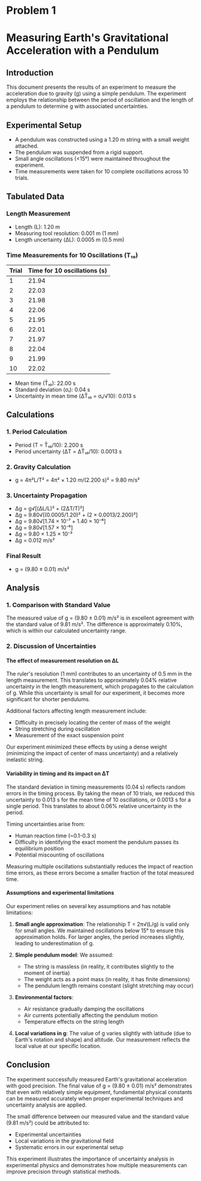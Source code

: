 # Problem 1
# Measuring Earth's Gravitational Acceleration with a Pendulum

## Introduction
This document presents the results of an experiment to measure the acceleration due to gravity (g) using a simple pendulum. The experiment employs the relationship between the period of oscillation and the length of a pendulum to determine g with associated uncertainties.

## Experimental Setup
- A pendulum was constructed using a 1.20 m string with a small weight attached.
- The pendulum was suspended from a rigid support.
- Small angle oscillations (<15°) were maintained throughout the experiment.
- Time measurements were taken for 10 complete oscillations across 10 trials.

## Tabulated Data

### Length Measurement
- Length (L): 1.20 m
- Measuring tool resolution: 0.001 m (1 mm)
- Length uncertainty (ΔL): 0.0005 m (0.5 mm)


### Time Measurements for 10 Oscillations (T₁₀)

| Trial | Time for 10 oscillations (s) |
|-------|------------------------------|
| 1     | 21.94                        |
| 2     | 22.03                        |
| 3     | 21.98                        |
| 4     | 22.06                        |
| 5     | 21.95                        |
| 6     | 22.01                        |
| 7     | 21.97                        |
| 8     | 22.04                        |
| 9     | 21.99                        |
| 10    | 22.02                        |

- Mean time (T̄₁₀): 22.00 s
- Standard deviation (σₜ): 0.04 s
- Uncertainty in mean time (ΔT̄₁₀ = σₜ/√10): 0.013 s

## Calculations

### 1. Period Calculation
- Period (T = T̄₁₀/10): 2.200 s
- Period uncertainty (ΔT = ΔT̄₁₀/10): 0.0013 s

### 2. Gravity Calculation
- g = 4π²L/T² = 4π² × 1.20 m/(2.200 s)² = 9.80 m/s²

### 3. Uncertainty Propagation
- Δg = g√[(ΔL/L)² + (2ΔT/T)²]
- Δg = 9.80√[(0.0005/1.20)² + (2 × 0.0013/2.200)²]
- Δg = 9.80√[1.74 × 10⁻⁷ + 1.40 × 10⁻⁶]
- Δg = 9.80√[1.57 × 10⁻⁶]
- Δg = 9.80 × 1.25 × 10⁻³
- Δg = 0.012 m/s²

### Final Result
- g = (9.80 ± 0.01) m/s²

## Analysis

### 1. Comparison with Standard Value
The measured value of g = (9.80 ± 0.01) m/s² is in excellent agreement with the standard value of 9.81 m/s². The difference is approximately 0.10%, which is within our calculated uncertainty range.

### 2. Discussion of Uncertainties

#### The effect of measurement resolution on ΔL
The ruler's resolution (1 mm) contributes to an uncertainty of 0.5 mm in the length measurement. This translates to approximately 0.04% relative uncertainty in the length measurement, which propagates to the calculation of g. While this uncertainty is small for our experiment, it becomes more significant for shorter pendulums.

Additional factors affecting length measurement include:
- Difficulty in precisely locating the center of mass of the weight
- String stretching during oscillation
- Measurement of the exact suspension point

Our experiment minimized these effects by using a dense weight (minimizing the impact of center of mass uncertainty) and a relatively inelastic string.

#### Variability in timing and its impact on ΔT
The standard deviation in timing measurements (0.04 s) reflects random errors in the timing process. By taking the mean of 10 trials, we reduced this uncertainty to 0.013 s for the mean time of 10 oscillations, or 0.0013 s for a single period. This translates to about 0.06% relative uncertainty in the period.

Timing uncertainties arise from:
- Human reaction time (~0.1-0.3 s)
- Difficulty in identifying the exact moment the pendulum passes its equilibrium position
- Potential miscounting of oscillations

Measuring multiple oscillations substantially reduces the impact of reaction time errors, as these errors become a smaller fraction of the total measured time.

#### Assumptions and experimental limitations
Our experiment relies on several key assumptions and has notable limitations:

1. **Small angle approximation**: The relationship T = 2π√(L/g) is valid only for small angles. We maintained oscillations below 15° to ensure this approximation holds. For larger angles, the period increases slightly, leading to underestimation of g.

2. **Simple pendulum model**: We assumed:
   - The string is massless (in reality, it contributes slightly to the moment of inertia)
   - The weight acts as a point mass (in reality, it has finite dimensions)
   - The pendulum length remains constant (slight stretching may occur)

3. **Environmental factors**:
   - Air resistance gradually damping the oscillations
   - Air currents potentially affecting the pendulum motion
   - Temperature effects on the string length

4. **Local variations in g**: The value of g varies slightly with latitude (due to Earth's rotation and shape) and altitude. Our measurement reflects the local value at our specific location.

## Conclusion
The experiment successfully measured Earth's gravitational acceleration with good precision. The final value of g = (9.80 ± 0.01) m/s² demonstrates that even with relatively simple equipment, fundamental physical constants can be measured accurately when proper experimental techniques and uncertainty analysis are applied.

The small difference between our measured value and the standard value (9.81 m/s²) could be attributed to:
- Experimental uncertainties
- Local variations in the gravitational field
- Systematic errors in our experimental setup

This experiment illustrates the importance of uncertainty analysis in experimental physics and demonstrates how multiple measurements can improve precision through statistical methods.
